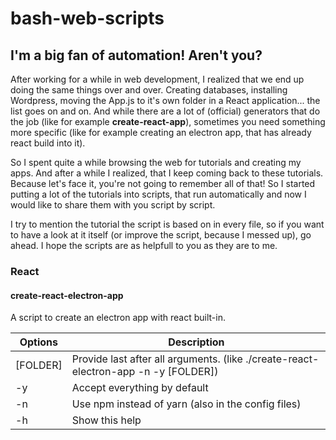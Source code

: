 # bash-web-scripts

## I'm a big fan of automation! Aren't you?

After working for a while in web development, I realized that we end up doing the same things over and over. Creating databases, installing Wordpress, moving the App.js to it's own folder in a React application... the list goes on and on. And while there are a lot of (official) generators that do the job (like for example **create-react-app**), sometimes you need something more specific (like for example creating an electron app, that has already react build into it).

So I spent quite a while browsing the web for tutorials and creating my apps. And after a while I realized, that I keep coming back to these tutorials. Because let's face it, you're not going to remember all of that! So I started putting a lot of the tutorials into scripts, that run automatically and now I would like to share them with you script by script.

I try to mention the tutorial the script is based on in every file, so if you want to have a look at it itself (or improve the script, because I messed up), go ahead. I hope the scripts are as helpfull to you as they are to me.

### React

#### create-react-electron-app

A script to create an electron app with react built-in.

| Options  | Description                                                                         |
|----------|-------------------------------------------------------------------------------------|
| [FOLDER] | Provide last after all arguments. (like ./create-react-electron-app -n -y [FOLDER]) |
| -y       | Accept everything by default                                                        |
| -n       | Use npm instead of yarn (also in the config files)                                  |
| -h       | Show this help                                                                      |
